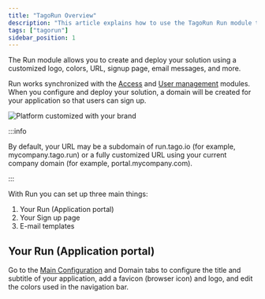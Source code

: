 ```yaml
---
title: "TagoRun Overview"
description: "This article explains how to use the TagoRun Run module to create and deploy a branded application portal, configure URLs and signup pages, and manage email templates."
tags: ["tagorun"]
sidebar_position: 1
---
```


The Run module allows you to create and deploy your solution using a customized logo, colors, URL, signup page, email messages, and more.

Run works synchronized with the [Access](/docs/tagoio/tagorun/access-management/) and [User management](/docs/tagoio/tagorun/getting-started/user-management) modules. When you configure and deploy your solution, a domain will be created for your application so that users can sign up.

![Platform customized with your brand](/docs_imagem/tagorun/tagorun-2.png)

:::info

By default, your URL may be a subdomain of run.tago.io (for example, mycompany.tago.run) or a fully customized URL using your current company domain (for example, portal.mycompany.com).

:::

With Run you can set up three main things:
1. Your Run (Application portal)
2. Your Sign up page
3. E-mail templates

## Your Run (Application portal)
Go to the [Main Configuration](https://admin.tago.io/run) and Domain tabs to configure the title and subtitle of your application, add a favicon (browser icon) and logo, and edit the colors used in the navigation bar.
